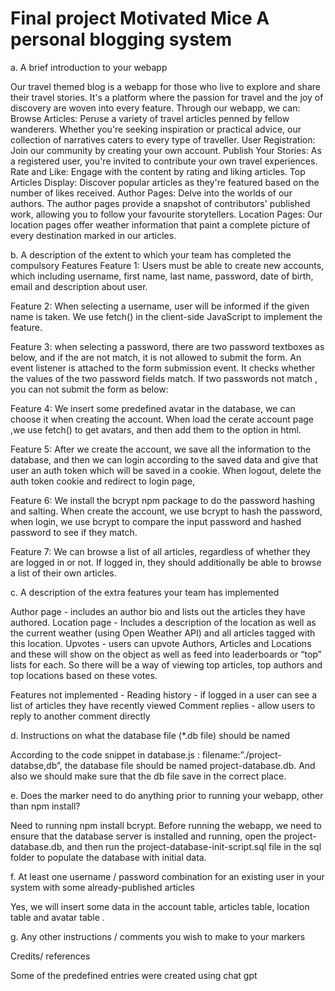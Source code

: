 Final project Motivated Mice A personal blogging system
==========
a. A brief introduction to your webapp

Our travel themed blog is a webapp for those who live to explore and share their travel stories. It's a platform where the passion for travel and the joy of discovery are woven into every feature.
Through our webapp, we can:
Browse Articles: Peruse a variety of travel articles penned by fellow wanderers. Whether you're seeking inspiration or practical advice, our collection of narratives caters to every type of traveller.
User Registration: Join our community by creating your own account. 
Publish Your Stories: As a registered user, you're invited to contribute your own travel experiences.
Rate and Like: Engage with the content by rating and liking articles. 
Top Articles Display: Discover popular articles as they're featured based on the number of likes received.
Author Pages: Delve into the worlds of our authors. The author pages provide a snapshot of contributors' published work, allowing you to follow your favourite storytellers.
Location Pages: Our location pages offer weather information that paint a complete picture of every destination marked in our articles.



b. A description of the extent to which your team has completed the compulsory
Features
Feature 1: Users must be able to create new accounts, which including username, first name, last name, password, date of birth, email and description about user.
 

Feature 2: When selecting a username, user will be informed if the given name is taken. We use fetch() in the client-side JavaScript to  implement the feature.


Feature 3: when selecting a password, there are two password textboxes as below, and if the are not match, it is not allowed to submit the form. An event listener is attached to the form submission event. It checks whether the values of the two password fields match.
If two passwords not match , you can not submit the form as below:


Feature 4: We insert some predefined avatar in the database, we can choose it when creating the account. When load the cerate account page ,we use fetch() to get avatars, and then add them to the option in html.


Feature 5: After we create the account, we save all the information to the database, and then we can login according to the saved data and give that user an auth token which will be saved in a cookie. When logout, delete the auth token cookie and redirect to login page,



Feature 6: We install the bcrypt npm package to do the password hashing and salting. When create the account, we use bcrypt to  hash the password, when login, we use bcrypt to compare the input password and hashed password to see if they match.

Feature 7: We can browse a list of all articles, regardless of whether they are logged in or not. If logged in, they should additionally be able to browse a list of their own articles.







c. A description of the extra features your team has implemented

Author page - includes an author bio and lists out the articles they have authored.
Location page - Includes a description of the location as well as the current weather (using Open Weather API) and all articles tagged with this location.
Upvotes - users can upvote Authors, Articles and Locations and these will show on the object as well as feed into leaderboards or “top” lists for  each. So there will be a way of viewing top articles, top authors and top locations based on these votes.

Features not implemented - 
Reading history - if logged in a user can see a list of articles they have recently viewed
Comment replies - allow users to reply to another comment directly



d. Instructions on what the database file (*.db file) should be named

According to the code snippet in database.js : filename:”./project-databse,db”,  the database file should be named project-database.db. And also we should make sure that  the db file save in the correct place.




e. Does the marker need to do anything prior to running your webapp, other
than npm install?

Need to running npm install bcrypt.
Before running the webapp, we need to ensure that the database server is installed and running, open the project-database.db, and then run the project-database-init-script.sql file in the sql folder to populate the database with initial data.




f. At least one username / password combination for an existing user in your
system with some already-published articles

Yes, we will insert some data in the account table, articles table, location table and avatar table .

g. Any other instructions / comments you wish to make to your markers

Credits/ references


Some of the predefined entries were created using chat gpt

